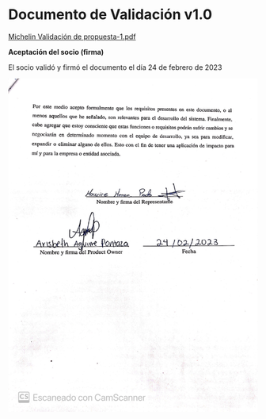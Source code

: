 # Documento de Validación v1.0

[Michelin Validación de propuesta-1.pdf](Documento%20de%20Validacio%CC%81n%20v1%200%20889f79633d4348479810d9862e56ce7c/Michelin_Validacin_de_propuesta-1.pdf)

**Aceptación del socio (firma)**

El socio validó y firmó el documento el día 24 de febrero de 2023

![AceptacionSocio-24:02:2023.jpg](Documento%20de%20Validacio%CC%81n%20v1%200%20889f79633d4348479810d9862e56ce7c/AceptacionSocio-24022023.jpg)